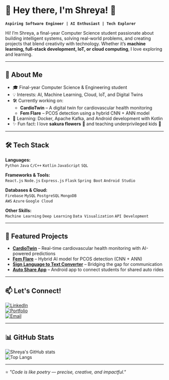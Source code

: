 # 🌸 Hey there, I'm Shreya! 👋

**`Aspiring Software Engineer | AI Enthusiast | Tech Explorer`**

Hi! I’m Shreya, a final-year Computer Science student passionate about building intelligent systems, solving real-world problems, and creating projects that blend creativity with technology. Whether it’s **machine learning, full-stack development, IoT, or cloud computing**, I love exploring and learning.

---

## 🚀 About Me
- 🎓 Final-year Computer Science & Engineering student
- 💡 Interests: AI, Machine Learning, Cloud, IoT, and Digital Twins
- 🛠️ Currently working on:  
  - **CardioTwin** – A digital twin for cardiovascular health monitoring  
  - **Fem Flare** – PCOS detection using a hybrid CNN + ANN model  
- 🌱 Learning: Docker, Apache Kafka, and Android development with Kotlin
- ✨ Fun fact: I love **sakura flowers** 🌸 and teaching underprivileged kids 💛

---

## 🛠️ Tech Stack
**Languages:**  
`Python` `Java` `C/C++` `Kotlin` `JavaScript` `SQL`

**Frameworks & Tools:**  
`React.js` `Node.js` `Express.js` `Flask` `Spring Boot` `Android Studio`

**Databases & Cloud:**  
`Firebase` `MySQL` `PostgreSQL` `MongoDB`  
`AWS` `Azure` `Google Cloud`

**Other Skills:**  
`Machine Learning` `Deep Learning` `Data Visualization` `API Development`

---

## 📌 Featured Projects
- **[CardioTwin](#)** – Real-time cardiovascular health monitoring with AI-powered predictions  
- **[Fem Flare](#)** – Hybrid AI model for PCOS detection (CNN + ANN)  
- **[Sign Language to Text Converter](#)** – Bridging the gap for communication  
- **[Auto Share App](#)** – Android app to connect students for shared auto rides  

---

## 📫 Let's Connect!
[![LinkedIn](https://img.shields.io/badge/LinkedIn-0A66C2?style=for-the-badge&logo=linkedin&logoColor=white)](https://www.linkedin.com/in/YOUR-LINKEDIN/)  
[![Portfolio](https://img.shields.io/badge/Portfolio-000000?style=for-the-badge&logo=About.me&logoColor=white)](https://your-portfolio-link.com)  
[![Email](https://img.shields.io/badge/Email-D14836?style=for-the-badge&logo=gmail&logoColor=white)](mailto:your-email@example.com)  

---

## 📊 GitHub Stats
![Shreya's GitHub stats](https://github-readme-stats.vercel.app/api?username=YOUR-USERNAME&show_icons=true&theme=tokyonight)  
![Top Langs](https://github-readme-stats.vercel.app/api/top-langs/?username=YOUR-USERNAME&layout=compact&theme=tokyonight)

---

⭐ *"Code is like poetry — precise, creative, and impactful."*  

